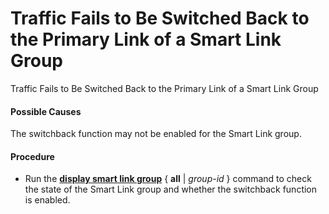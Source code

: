Traffic Fails to Be Switched Back to the Primary Link of a Smart Link Group
===========================================================================

Traffic Fails to Be Switched Back to the Primary Link of a Smart Link Group

#### Possible Causes

The switchback function may not be enabled for the Smart Link group.


#### Procedure

* Run the [**display smart link group**](cmdqueryname=display+smart+link+group) { **all** | *group-id* } command to check the state of the Smart Link group and whether the switchback function is enabled.